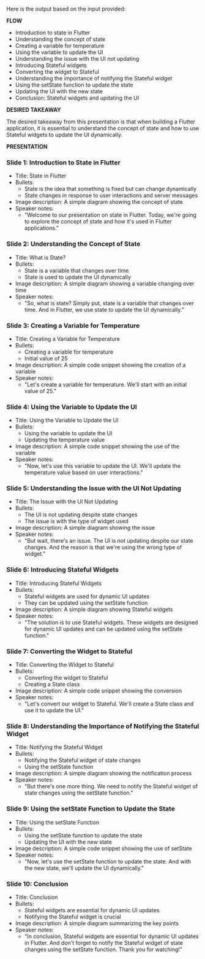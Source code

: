 Here is the output based on the input provided:

**FLOW**

* Introduction to state in Flutter
* Understanding the concept of state
* Creating a variable for temperature
* Using the variable to update the UI
* Understanding the issue with the UI not updating
* Introducing Stateful widgets
* Converting the widget to Stateful
* Understanding the importance of notifying the Stateful widget
* Using the setState function to update the state
* Updating the UI with the new state
* Conclusion: Stateful widgets and updating the UI

**DESIRED TAKEAWAY**

The desired takeaway from this presentation is that when building a Flutter application, it is essential to understand the concept of state and how to use Stateful widgets to update the UI dynamically.

**PRESENTATION**

### Slide 1: Introduction to State in Flutter

* Title: State in Flutter
* Bullets:
	+ State is the idea that something is fixed but can change dynamically
	+ State changes in response to user interactions and server messages
* Image description: A simple diagram showing the concept of state
* Speaker notes:
	+ "Welcome to our presentation on state in Flutter. Today, we're going to explore the concept of state and how it's used in Flutter applications."

### Slide 2: Understanding the Concept of State

* Title: What is State?
* Bullets:
	+ State is a variable that changes over time
	+ State is used to update the UI dynamically
* Image description: A simple diagram showing a variable changing over time
* Speaker notes:
	+ "So, what is state? Simply put, state is a variable that changes over time. And in Flutter, we use state to update the UI dynamically."

### Slide 3: Creating a Variable for Temperature

* Title: Creating a Variable for Temperature
* Bullets:
	+ Creating a variable for temperature
	+ Initial value of 25
* Image description: A simple code snippet showing the creation of a variable
* Speaker notes:
	+ "Let's create a variable for temperature. We'll start with an initial value of 25."

### Slide 4: Using the Variable to Update the UI

* Title: Using the Variable to Update the UI
* Bullets:
	+ Using the variable to update the UI
	+ Updating the temperature value
* Image description: A simple code snippet showing the use of the variable
* Speaker notes:
	+ "Now, let's use this variable to update the UI. We'll update the temperature value based on user interactions."

### Slide 5: Understanding the Issue with the UI Not Updating

* Title: The Issue with the UI Not Updating
* Bullets:
	+ The UI is not updating despite state changes
	+ The issue is with the type of widget used
* Image description: A simple diagram showing the issue
* Speaker notes:
	+ "But wait, there's an issue. The UI is not updating despite our state changes. And the reason is that we're using the wrong type of widget."

### Slide 6: Introducing Stateful Widgets

* Title: Introducing Stateful Widgets
* Bullets:
	+ Stateful widgets are used for dynamic UI updates
	+ They can be updated using the setState function
* Image description: A simple diagram showing Stateful widgets
* Speaker notes:
	+ "The solution is to use Stateful widgets. These widgets are designed for dynamic UI updates and can be updated using the setState function."

### Slide 7: Converting the Widget to Stateful

* Title: Converting the Widget to Stateful
* Bullets:
	+ Converting the widget to Stateful
	+ Creating a State class
* Image description: A simple code snippet showing the conversion
* Speaker notes:
	+ "Let's convert our widget to Stateful. We'll create a State class and use it to update the UI."

### Slide 8: Understanding the Importance of Notifying the Stateful Widget

* Title: Notifying the Stateful Widget
* Bullets:
	+ Notifying the Stateful widget of state changes
	+ Using the setState function
* Image description: A simple diagram showing the notification process
* Speaker notes:
	+ "But there's one more thing. We need to notify the Stateful widget of state changes using the setState function."

### Slide 9: Using the setState Function to Update the State

* Title: Using the setState Function
* Bullets:
	+ Using the setState function to update the state
	+ Updating the UI with the new state
* Image description: A simple code snippet showing the use of setState
* Speaker notes:
	+ "Now, let's use the setState function to update the state. And with the new state, we'll update the UI dynamically."

### Slide 10: Conclusion

* Title: Conclusion
* Bullets:
	+ Stateful widgets are essential for dynamic UI updates
	+ Notifying the Stateful widget is crucial
* Image description: A simple diagram summarizing the key points
* Speaker notes:
	+ "In conclusion, Stateful widgets are essential for dynamic UI updates in Flutter. And don't forget to notify the Stateful widget of state changes using the setState function. Thank you for watching!"
